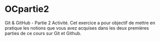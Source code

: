 # OCpartie2
Git &amp; GitHub - Partie 2 Activité.
Cet exercice a pour objectif de mettre en pratique les notions que vous avez acquises 
dans les deux premières parties de ce cours sur Git et Github.
